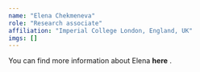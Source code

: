 ```yaml
---
name: "Elena Chekmeneva"
role: "Research associate"
affiliation: "Imperial College London, England, UK"
imgs: []
---
```

You can find more information about Elena <strong><Link href="https://www.imperial.ac.uk/people/e.chekmeneva">here</Link></strong> <FontAwesomeIcon icon={faExternalLinkAlt} size="xs"/>. 